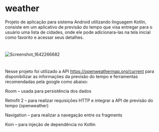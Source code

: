 # weather


Projeto de aplicação para sistema Android utilizando linguagem Kotlin, consiste em um aplicativo de previsão do tempo que visa entregar para o usuário uma lista de cidades, onde ele pode adicionara-las na tela inicial como favorito e acessar seus detalhes.


#
![Screenshot_1642266682](https://user-images.githubusercontent.com/83236210/149631092-cb535642-aa02-49d2-9b8d-e7c7541743eb.png)
#


Nesse projeto foi utilizado a API https://openweathermap.org/current para disponibilizar as informações da previsão do tempo e ferramentas recomendadas pela google como abaixo:

Room – usada para persistência dos dados

Retrofit 2 – para realizar requisições HTTP e integrar a API de previsão do tempo (openweather)

Navigation – para realizar a navegação entre os fragments 

Koin – para injeção de dependência no Kotlin
